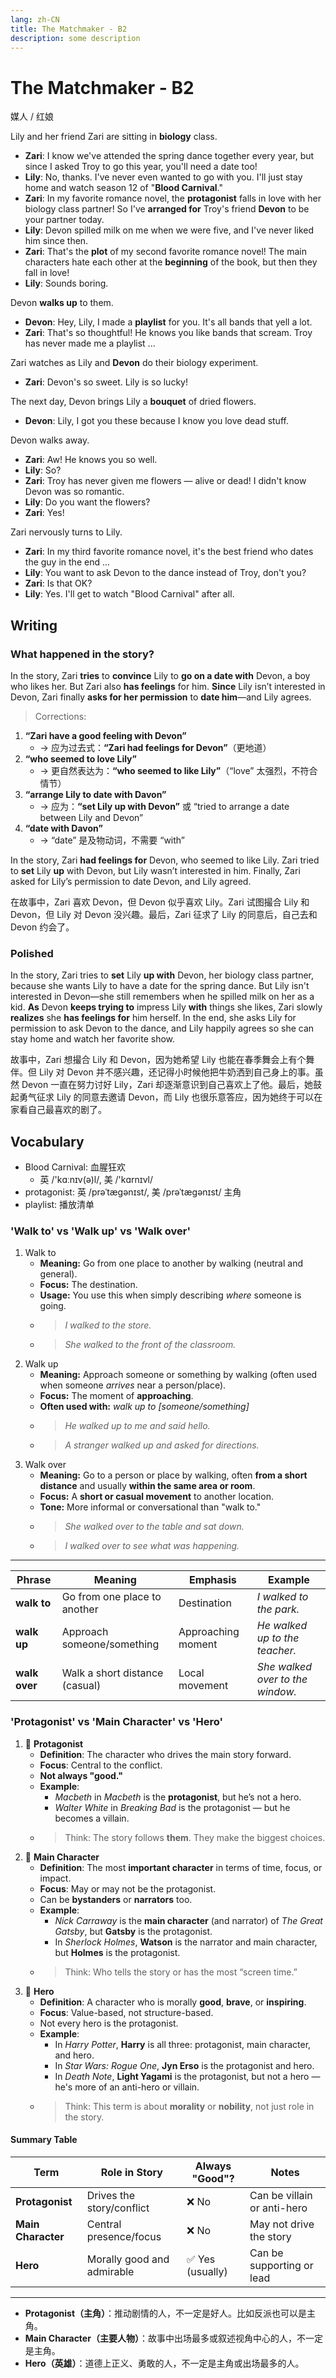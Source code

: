 ```yaml
---
lang: zh-CN
title: The Matchmaker - B2
description: some description
---
```


# The Matchmaker - B2

媒人 / 红娘

Lily and her friend Zari are sitting in **biology** class.

- **Zari**: I know we've attended the spring dance together every year, but since I asked Troy to go this year, you'll need a date too!
- **Lily**: No, thanks. I've never even wanted to go with you. I'll just stay home and watch season 12 of "**Blood Carnival**."
- **Zari**: In my favorite romance novel, the **protagonist** falls in love with her biology class partner! So I've **arranged for** Troy's friend **Devon** to be your partner today.
- **Lily**: Devon spilled milk on me when we were five, and I've never liked him since then.
- **Zari**: That's the **plot** of my second favorite romance novel! The main characters hate each other at the **beginning** of the book, but then they fall in love!
- **Lily**: Sounds boring.

Devon **walks up** to them.

- **Devon**: Hey, Lily, I made a **playlist** for you. It's all bands that yell a lot.
- **Zari**: That's so thoughtful! He knows you like bands that scream. Troy has never made me a playlist ...

Zari watches as Lily and **Devon** do their biology experiment.

- **Zari**: Devon's so sweet. Lily is so lucky!

The next day, Devon brings Lily a **bouquet** of dried flowers.

- **Devon**: Lily, I got you these because I know you love dead stuff.

Devon walks away.

- **Zari**: Aw! He knows you so well.
- **Lily**: So?
- **Zari**: Troy has never given me flowers — alive or dead! I didn't know Devon was so romantic.
- **Lily**: Do you want the flowers?
- **Zari**: Yes!

Zari nervously turns to Lily.

- **Zari**: In my third favorite romance novel, it's the best friend who dates the guy in the end ...
- **Lily**: You want to ask Devon to the dance instead of Troy, don't you?
- **Zari**: Is that OK?
- **Lily**: Yes. I'll get to watch "Blood Carnival" after all.

## Writing

### What happened in the story?

In the story, Zari **tries** to **convince** Lily to **go on a date with** Devon, a boy who likes her. But Zari also **has feelings** for him. **Since** Lily isn’t interested in Devon, Zari finally **asks for her permission** to **date him**—and Lily agrees.

> Corrections:

1. **“Zari have a good feeling with Devon”**
   - → 应为过去式：**“Zari had feelings for Devon”**（更地道）
2. **“who seemed to love Lily”**
   - → 更自然表达为：**“who seemed to like Lily”**（“love” 太强烈，不符合情节）
3. **“arrange Lily to date with Davon”**
   - → 应为：**“set Lily up with Devon”** 或 “tried to arrange a date between Lily and Devon”
4. **“date with Davon”**
   - → “date” 是及物动词，不需要 “with”

In the story, Zari **had feelings for** Devon, who seemed to like Lily. Zari tried to **set** Lily **up** with Devon, but Lily wasn’t interested in him. Finally, Zari asked for Lily’s permission to date Devon, and Lily agreed.

在故事中，Zari 喜欢 Devon，但 Devon 似乎喜欢 Lily。Zari 试图撮合 Lily 和 Devon，但 Lily 对 Devon 没兴趣。最后，Zari 征求了 Lily 的同意后，自己去和 Devon 约会了。

### Polished

In the story, Zari tries to **set** Lily **up with** Devon, her biology class partner, because she wants Lily to have a date for the spring dance. But Lily isn't interested in Devon—she still remembers when he spilled milk on her as a kid. **As** Devon **keeps trying to** impress Lily **with** things she likes, Zari slowly **realizes** she **has feelings for** him herself. In the end, she asks Lily for permission to ask Devon to the dance, and Lily happily agrees so she can stay home and watch her favorite show.

故事中，Zari 想撮合 Lily 和 Devon，因为她希望 Lily 也能在春季舞会上有个舞伴。但 Lily 对 Devon 并不感兴趣，还记得小时候他把牛奶洒到自己身上的事。虽然 Devon 一直在努力讨好 Lily，Zari 却逐渐意识到自己喜欢上了他。最后，她鼓起勇气征求 Lily 的同意去邀请 Devon，而 Lily 也很乐意答应，因为她终于可以在家看自己最喜欢的剧了。

## Vocabulary

- Blood Carnival: 血腥狂欢
  - 英 /'kɑːnɪv(ə)l/, 美 /'kɑrnɪvl/
- protagonist: 英 /prəˈtæɡənɪst/, 美 /prəˈtæɡənɪst/ 主角
- playlist: 播放清单

### 'Walk to' vs 'Walk up' vs 'Walk over'

1. Walk to
   - **Meaning:** Go from one place to another by walking (neutral and general).
   - **Focus:** The destination.
   - **Usage:** You use this when simply describing _where_ someone is going.
   - > _I walked to the store._
   - > _She walked to the front of the classroom._
2. Walk up
   - **Meaning:** Approach someone or something by walking (often used when someone _arrives_ near a person/place).
   - **Focus:** The moment of **approaching**.
   - **Often used with:** _walk up to [someone/something]_
   - > _He walked up to me and said hello._
   - > _A stranger walked up and asked for directions._
3. Walk over
   - **Meaning:** Go to a person or place by walking, often **from a short distance** and usually **within the same area or room**.
   - **Focus:** A **short or casual movement** to another location.
   - **Tone:** More informal or conversational than "walk to."
   - > _She walked over to the table and sat down._ 
   - > _I walked over to see what was happening._

---

| Phrase        | Meaning                        | Emphasis           | Example                          |
| ------------- | ------------------------------ | ------------------ | -------------------------------- |
| **walk to**   | Go from one place to another   | Destination        | _I walked to the park._          |
| **walk up**   | Approach someone/something     | Approaching moment | _He walked up to the teacher._   |
| **walk over** | Walk a short distance (casual) | Local movement     | _She walked over to the window._ |

### 'Protagonist' vs 'Main Character' vs 'Hero'

1. 🔹 **Protagonist**
   - **Definition**: The character who drives the main story forward.
   - **Focus**: Central to the conflict.
   - **Not always "good."**
   - **Example**:
     - _Macbeth_ in _Macbeth_ is the **protagonist**, but he’s not a hero.
     - _Walter White_ in _Breaking Bad_ is the protagonist — but he becomes a villain.
   - > Think: The story follows **them**. They make the biggest choices.
2. 🔹 **Main Character**
   - **Definition**: The most **important character** in terms of time, focus, or impact.
   - **Focus**: May or may not be the protagonist.
   - Can be **bystanders** or **narrators** too.
   - **Example**:
     - _Nick Carraway_ is the **main character** (and narrator) of _The Great Gatsby_,
       but **Gatsby** is the protagonist.
     - In _Sherlock Holmes_, **Watson** is the narrator and main character, but **Holmes** is the protagonist.
   - > Think: Who tells the story or has the most “screen time.”
3. 🔹 **Hero**
   - **Definition**: A character who is morally **good**, **brave**, or **inspiring**.
   - **Focus**: Value-based, not structure-based.
   - Not every hero is the protagonist.
   - **Example**:
     - In _Harry Potter_, **Harry** is all three: protagonist, main character, and hero.
     - In _Star Wars: Rogue One_, **Jyn Erso** is the protagonist and hero.
     - In _Death Note_, **Light Yagami** is the protagonist, but not a hero — he's more of an anti-hero or villain.
   - > Think: This term is about **morality** or **nobility**, not just role in the story.

#### Summary Table

| Term               | Role in Story              | Always "Good"?   | Notes                       |
| ------------------ | -------------------------- | ---------------- | --------------------------- |
| **Protagonist**    | Drives the story/conflict  | ❌ No            | Can be villain or anti-hero |
| **Main Character** | Central presence/focus     | ❌ No            | May not drive the story     |
| **Hero**           | Morally good and admirable | ✅ Yes (usually) | Can be supporting or lead   |

---

- **Protagonist（主角）**：推动剧情的人，不一定是好人。比如反派也可以是主角。
- **Main Character（主要人物）**：故事中出场最多或叙述视角中心的人，不一定是主角。
- **Hero（英雄）**：道德上正义、勇敢的人，不一定是主角或出场最多的人。
